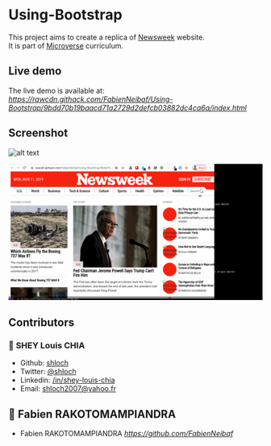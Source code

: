 # Using-Bootstrap
This project aims to create a replica of [Newsweek](https://www.newsweek.com/) website.  
It is part of [Microverse](https://www.microverse.org/) curriculum.
## Live demo
The live demo is available at:
_https://rawcdn.githack.com/FabienNeibaf/Using-Bootstrap/9bdd70b19baacd71a2729d2defcb03882dc4ca6a/index.html_

## Screenshot
![alt text](https://github.com/FabienNeibaf/Using-Bootstrap/blob/master/assets/images/design.gif)

![alt text](https://github.com/FabienNeibaf/Using-Bootstrap/blob/master/assets/images/design2.gif)

## Contributors

### 👤 **SHEY Louis CHIA**

- Github: [shloch](https://github.com/shloch)
- Twitter: [@shloch](https://twitter.com/shloch)
- Linkedin: [/in/shey-louis-chia](https://www.linkedin.com/in/shey-louis-chia)
- Email: shloch2007@yahoo.fr

## 👤 **Fabien RAKOTOMAMPIANDRA**
- Fabien RAKOTOMAMPIANDRA _https://github.com/FabienNeibaf_
